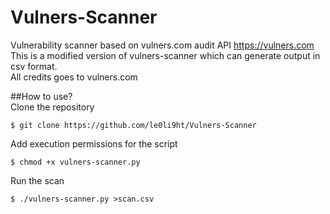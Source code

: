# Vulners-Scanner

Vulnerability scanner based on vulners.com audit API https://vulners.com  
This is a modified version of vulners-scanner which can generate output in csv format.  
All credits goes to vulners.com  

##How to use?  
Clone the repository  
```
$ git clone https://github.com/le0li9ht/Vulners-Scanner

```
Add execution permissions for the script  
```
$ chmod +x vulners-scanner.py

```
Run the scan  
``` 
$ ./vulners-scanner.py >scan.csv

```

